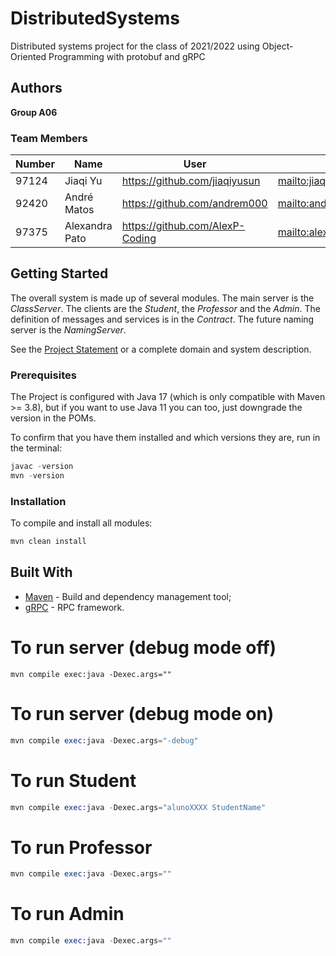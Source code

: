# DistributedSystems
Distributed systems project for the class of 2021/2022 using Object-Oriented Programming with protobuf and gRPC

## Authors

**Group A06**

### Team Members


| Number | Name           | User                              | Email                                      |
|--------|----------------|-----------------------------------|--------------------------------------------|
| 97124  | Jiaqi Yu       | <https://github.com/jiaqiyusun>   | <mailto:jiaqi.yu@tecnico.ulisboa.pt>       |
| 92420  | André Matos    | <https://github.com/andrem000>    | <mailto:andre.matos@tecnico.ulisboa.pt>    |
| 97375  | Alexandra Pato | <https://github.com/AlexP-Coding> | <mailto:alexandra.pato@tecnico.ulisboa.pt> |

## Getting Started

The overall system is made up of several modules. The main server is the _ClassServer_. The clients are the _Student_,
the _Professor_ and the _Admin_. The definition of messages and services is in the _Contract_. The future naming server
is the _NamingServer_.

See the [Project Statement](https://github.com/tecnico-distsys/Turmas) or a complete domain and system description.

### Prerequisites

The Project is configured with Java 17 (which is only compatible with Maven >= 3.8), but if you want to use Java 11 you
can too, just downgrade the version in the POMs.

To confirm that you have them installed and which versions they are, run in the terminal:

```s
javac -version
mvn -version
```

### Installation

To compile and install all modules:

```s
mvn clean install
```

## Built With

* [Maven](https://maven.apache.org/) - Build and dependency management tool;
* [gRPC](https://grpc.io/) - RPC framework.


# To run server (debug mode off)
```
mvn compile exec:java -Dexec.args=""
```

# To run server (debug mode on)
```s
mvn compile exec:java -Dexec.args="-debug"
```

# To run Student
```s
mvn compile exec:java -Dexec.args="alunoXXXX StudentName"
```

# To run Professor
```s
mvn compile exec:java -Dexec.args=""
```

# To run Admin
```s
mvn compile exec:java -Dexec.args=""
```